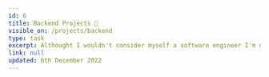 ```yaml
---
id: 6
title: Backend Projects 🤔
visible_on: /projects/backend
type: task
excerpt: Althought I wouldn't consider myself a software engineer I'm definitely capable of doing most backend work. More importantly having this knowledge gives me a much better insight when building applications. I'm most comfortable with Node.js, Express, PostgreSQL, and Supabase.'
link: null
updated: 6th December 2022
---
```

